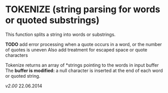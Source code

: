 TOKENIZE (string parsing for words or quoted substrings)
========================================================

This function splits a string into words or substrings.

__TODO__	add error processing when a quote occurs in a word, or 
		the number of quotes is uneven
		Also add treatment for escaped space or quote characters

Tokenize returns an array of \*strings pointing to the words in input buffer
The __buffer is modified:__ a null character is inserted at the end of each word or quoted string.


*v2.00*
22.06.2014



